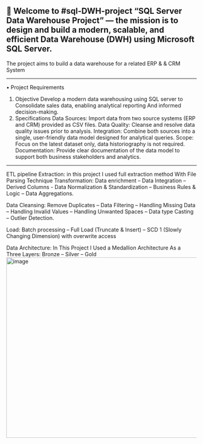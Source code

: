 🎉 Welcome to #sql-DWH-project
“SQL Server Data Warehouse Project” — the mission is to design and build a modern,
scalable, and efficient Data Warehouse (DWH) using Microsoft SQL Server.
---
The project aims to build a data warehouse for a related ERP &
 & CRM System
_____________________________________
•	Project Requirements 
1.	Objective
Develop a modern data warehousing using SQL server to
Consolidate sales data, enabling analytical reporting
And informed decision-making.
2.	Specifications
Data Sources: Import data from two source systems (ERP and CRM) provided as CSV files.
Data Quality: Cleanse and resolve data quality issues prior to analysis.
Integration: Combine both sources into a single,
user-friendly data model designed for analytical queries.
Scope: Focus on the latest dataset only,
data historiography is not required.
Documentation: Provide clear documentation of the data model to support both business stakeholders and analytics.
________________________________________
ETL pipeline
Extraction:
in this project I used full extraction method
With File Parsing Technique 
Transformation: 
Data enrichment – Data Integration – Derived Columns - Data Normalization & Standardization – Business Rules & Logic – Data Aggregations.

Data Cleansing: 
Remove Duplicates – Data Filtering – Handling Missing Data – Handling Invalid Values – Handling Unwanted Spaces – Data type Casting – Outlier Detection.

Load: 
Batch processing – Full Load (Truncate & Insert) – SCD 1
(Slowly Changing Dimension) with overwrite access

Data Architecture:
In This Project I Used a Medallion Architecture
As a Three Layers: Bronze – Silver – Gold
<img width="862" height="478" alt="image" src="https://github.com/user-attachments/assets/efb31210-5dbf-4aa4-89f5-409055722006" />


